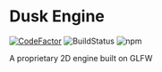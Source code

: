 # Dusk Engine
[![CodeFactor](https://www.codefactor.io/repository/github/coderpro1123211/dusk-engine/badge)](https://www.codefactor.io/repository/github/coderpro1123211/dusk-engine)
![BuildStatus](https://unitgames.visualstudio.com/_apis/public/build/definitions/67670d81-5126-4266-84aa-bc56423ba894/1/badge "Build status")
![npm](https://img.shields.io/npm/l/express.svg)

A proprietary 2D engine built on GLFW
